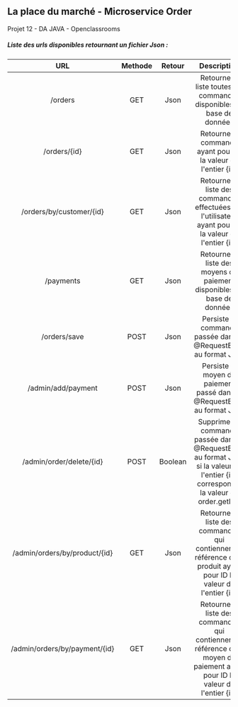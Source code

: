 ## La place du marché - Microservice Order
Projet 12 - DA JAVA - Openclassrooms

##### Liste des urls disponibles retournant un fichier Json :
|              URL              | Methode |  Retour |                                                               Description                                                              |
|:-----------------------------:|:-------:|:-------:|:--------------------------------------------------------------------------------------------------------------------------------------:|
| /orders                       |   GET   |   Json  | Retourne la liste toutes les commandes disponibles en base de données                                                                  |
| /orders/{id}                  |   GET   |   Json  | Retourne la commande ayant pour ID la valeur de l'entier {id}                                                                          |
| /orders/by/customer/{id}      |   GET   |   Json  | Retourne la liste des commandes effectuées par l'utilisateur ayant pour ID la valeur de l'entier {id}                                  |
| /payments                     |   GET   |   Json  | Retourne la liste des moyens de paiement disponibles en base de données                                                                |
| /orders/save                  |   POST  |   Json  | Persiste la commande passée dans le @RequestBody au format Json                                                                        |
| /admin/add/payment            |   POST  |   Json  | Persiste le moyen de paiement passé dans le @RequestBody au format Json                                                                |
| /admin/order/delete/{id}      |   POST  | Boolean | Supprimer la commande passée dans le @RequestBody au format Json si la valeur de l'entier {id} correspond à la valeur de order.getId() |
| /admin/orders/by/product/{id} |   GET   |   Json  | Retourne la liste des commandes qui contiennent la référence d'un produit ayant pour ID la valeur de l'entier {id}                     |
| /admin/orders/by/payment/{id} |   GET   |   Json  | Retourne la liste des commandes qui contiennent la référence d'un moyen de paiement ayant pour ID la valeur de l'entier {id}           |

